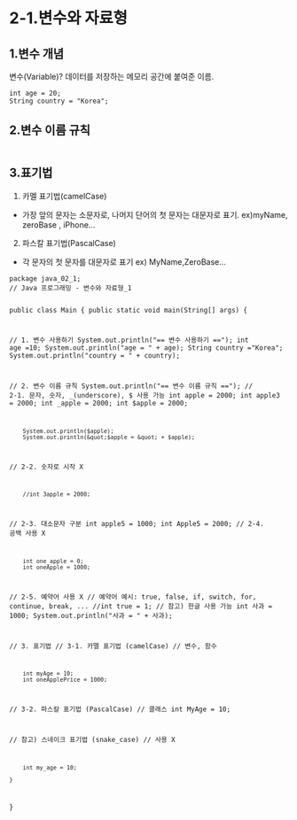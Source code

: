 <h1 id="2-1변수와-자료형">2-1.변수와 자료형</h1>
<h2 id="1변수-개념">1.변수 개념</h2>
<p>변수(Variable)?
데이터를 저장하는 메모리 공간에 붙여준 이름.</p>
<pre><code class="language-java">int age = 20;
String country = &quot;Korea&quot;;</code></pre>
<h2 id="2변수-이름-규칙">2.변수 이름 규칙</h2>
<p><img alt="" src="https://velog.velcdn.com/images/noop/post/4f6c896b-cc84-467f-aae3-f87d56532caf/image.png" /></p>
<h2 id="3표기법">3.표기법</h2>
<ol>
<li>카멜 표기법(camelCase)</li>
</ol>
<ul>
<li>가장 앞의 문자는 소문자로, 나머지 단어의 첫 문자는 대문자로 표기.
ex)myName, zeroBase , iPhone...</li>
</ul>
<ol start="2">
<li>파스칼 표기법(PascalCase)</li>
</ol>
<ul>
<li>각 문자의 첫 문자를 대문자로 표기
ex) MyName,ZeroBase...</li>
</ul>
<pre><code class="language-java">package java_02_1;
// Java 프로그래밍 - 변수와 자료형_1

public class Main {
    public static void main(String[] args) {

//      1. 변수 사용하기
        System.out.println(&quot;== 변수 사용하기 ==&quot;);
        int age =10;
        System.out.println(&quot;age = &quot; + age);
        String country =&quot;Korea&quot;;
        System.out.println(&quot;country = &quot; + country);

//      2. 변수 이름 규칙
        System.out.println(&quot;== 변수 이름 규칙 ==&quot;);
//      2-1. 문자, 숫자, _(underscore), $ 사용 가능
        int apple = 2000;
        int apple3 = 2000;
        int _apple = 2000;
        int $apple = 2000;

        System.out.println($apple);
        System.out.println(&quot;$apple = &quot; + $apple);

//      2-2. 숫자로 시작 X

        //int 3apple = 2000;



//      2-3. 대소문자 구분
        int apple5 = 1000;
        int Apple5 = 2000;
//      2-4. 공백 사용 X

        int one_apple = 0;
        int oneApple = 1000;

//      2-5. 예약어 사용 X
//      예약어 예시: true, false, if, switch, for, continue, break, ...
        //int true = 1;
//      참고) 한글 사용 가능
        int 사과 = 1000;
        System.out.println(&quot;사과 = &quot; + 사과);

//      3. 표기법
//      3-1. 카멜 표기법 (camelCase)
//      변수, 함수

        int myAge = 10;
        int oneApplePrice = 1000;

//      3-2. 파스칼 표기법 (PascalCase)
//      클래스
        int MyAge = 10;

//      참고) 스네이크 표기법 (snake_case)
//      사용 X

        int my_age = 10;

    }
}

</code></pre>